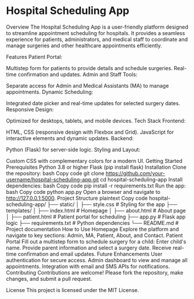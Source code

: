 # Hospital Scheduling App
Overview
The Hospital Scheduling App is a user-friendly platform designed to streamline appointment scheduling for hospitals. It provides a seamless experience for patients, administrators, and medical staff to coordinate and manage surgeries and other healthcare appointments efficiently.

Features
Patient Portal:

Multistep form for patients to provide details and schedule surgeries.
Real-time confirmation and updates.
Admin and Staff Tools:

Separate access for Admin and Medical Assistants (MA) to manage appointments.
Dynamic Scheduling:

Integrated date picker and real-time updates for selected surgery dates.
Responsive Design:

Optimized for desktops, tablets, and mobile devices.
Tech Stack
Frontend:

HTML, CSS (responsive design with Flexbox and Grid).
JavaScript for interactive elements and dynamic updates.
Backend:

Python (Flask) for server-side logic.
Styling and Layout:

Custom CSS with complementary colors for a modern UI.
Getting Started
Prerequisites
Python 3.8 or higher
Flask (pip install flask)
Installation
Clone the repository:
bash
Copy code
git clone https://github.com/your-username/hospital-scheduling-app.git
cd hospital-scheduling-app
Install dependencies:
bash
Copy code
pip install -r requirements.txt
Run the app:
bash
Copy code
python app.py
Open a browser and navigate to http://127.0.0.1:5000.
Project Structure
plaintext
Copy code
hospital-scheduling-app/
├── static/
│   ├── style.css            # Styling for the app
├── templates/
│   ├── index.html           # Homepage
│   ├── about.html           # About page
│   ├── patient.html         # Patient portal for scheduling
├── app.py                   # Flask app logic
├── requirements.txt         # Python dependencies
└── README.md                # Project documentation
How to Use
Homepage
Explore the platform and navigate to key sections: Admin, MA, Patient, About, and Contact.
Patient Portal
Fill out a multistep form to schedule surgery for a child:
Enter child's name.
Provide parent information and select a surgery date.
Receive real-time confirmation and email updates.
Future Enhancements
User authentication for secure access.
Admin dashboard to view and manage all appointments.
Integration with email and SMS APIs for notifications.
Contributing
Contributions are welcome! Please fork the repository, make changes, and submit a pull request.

License
This project is licensed under the MIT License.
